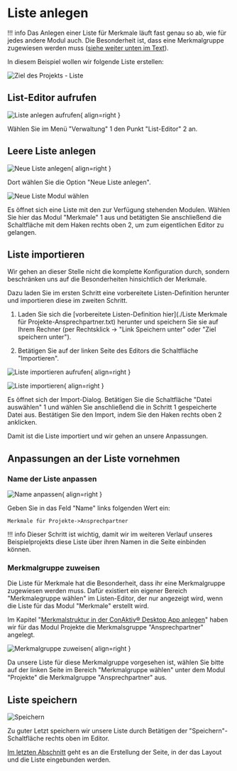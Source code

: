 # Liste anlegen

!!! info
	Das Anlegen einer Liste für Merkmale läuft fast genau so ab, wie für jedes andere Modul auch. Die Besonderheit ist, dass eine Merkmalgruppe zugewiesen werden muss ([siehe weiter unten im Text](#merkmalgruppe-zuweisen)).

In diesem Beispiel wollen wir folgende Liste erstellen:

![Ziel des Projekts - Liste](../../ziel.png)


## List-Editor aufrufen

![Liste anlegen aufrufen](./liste-anlegen-aufrufen.png#small){ align=right }

Wählen Sie im Menü "Verwaltung" <span class="number">1</span> den Punkt "List-Editor" <span class="number">2</span> an.

<div class="clear"></div>


## Leere Liste anlegen

![Neue Liste anlegen](./neue-liste-anlegen.png#small){ align=right }

Dort wählen Sie die Option "Neue Liste anlegen".

<div class="clear"></div>

![Neue Liste Modul wählen](./neue-liste-modul-waehlen.png)

Es öffnet sich eine Liste mit den zur Verfügung stehenden Modulen. Wählen Sie hier das Modul "Merkmale" <span class="number">1</span> aus und betätigten Sie anschließend die Schaltfläche mit dem Haken rechts oben <span class="number">2</span>, um zum eigentlichen Editor zu gelangen.

<div class="clear"></div>


## Liste importieren

Wir gehen an dieser Stelle nicht die komplette Konfiguration durch, sondern beschränken uns auf die Besonderheiten hinsichtlich der Merkmale.

Dazu laden Sie im ersten Schritt eine vorbereitete Listen-Definition herunter und importieren diese im zweiten Schritt.

1. Laden Sie sich die [vorbereitete Listen-Definition hier](./Liste Merkmale für Projekte-Ansprechpartner.txt) herunter und speichern Sie sie auf Ihrem Rechner (per Rechtsklick -> "Link Speichern unter" oder "Ziel speichern unter").

2. Betätigen Sie auf der linken Seite des Editors die Schaltfläche "Importieren".

![Liste importieren aufrufen](./liste-importieren-aufrufen.png#small){ align=right }

<div class="clear"></div>

![Liste importieren](./liste-importieren.png#small){ align=right }

Es öffnet sich der Import-Dialog. Betätigen Sie die Schaltfläche "Datei auswählen" <span class="number">1</span> und wählen Sie anschließend die in Schritt 1 gespeicherte Datei aus. Bestätigen Sie den Import, indem Sie den Haken rechts oben <span class="number">2</span> anklicken.

Damit ist die Liste importiert und wir gehen an unsere Anpassungen.

<div class="clear"></div>


## Anpassungen an der Liste vornehmen


### Name der Liste anpassen

![Name anpassen](./name-anpassen.png#small){ align=right }

Geben Sie in das Feld "Name" links folgenden Wert ein:

<div class="clear"></div>

	Merkmale für Projekte->Ansprechpartner

!!! info
	Dieser Schritt ist wichtig, damit wir im weiteren Verlauf unseres Beispielprojekts diese Liste über ihren Namen in die Seite einbinden können.

<div class="clear"></div>


### Merkmalgruppe zuweisen

Die Liste für Merkmale hat die Besonderheit, dass ihr eine Merkmalgruppe zugewiesen werden muss. Dafür existiert ein eigener Bereich "Merkmalegruppe wählen" im Listen-Editor, der nur angezeigt wird, wenn die Liste für das Modul "Merkmale" erstellt wird.

Im Kapitel "[Merkmalstruktur in der ConAktiv® Desktop App anlegen](../../merkmal-struktur-anlegen/index.md)" haben wir für das Modul Projekte die Merkmalsgruppe "Ansprechpartner" angelegt.

![Merkmalgruppe zuweisen](./merkmalgruppe-zuweisen.png#small){ align=right }

Da unsere Liste für diese Merkmalgruppe vorgesehen ist, wählen Sie bitte auf der linken Seite im Bereich "Merkmalgruppe wählen" unter dem Modul "Projekte" die Merkmalgruppe "Ansprechpartner" aus.

<div class="clear"></div>


## Liste speichern

![Speichern](./speichern.png)

Zu guter Letzt speichern wir unsere Liste durch Betätigen der "Speichern"-Schaltfläche rechts oben im Editor.

[Im letzten Abschnitt](../seite-anlegen/index.md) geht es an die Erstellung der Seite, in der das Layout und die Liste eingebunden werden.
